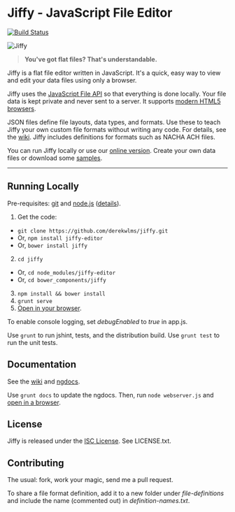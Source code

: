 # Jiffy - JavaScript File Editor
[![Build Status](https://secure.travis-ci.org/derekwlms/jiffy.png?branch=master)](https://travis-ci.org/derekwlms/jiffy)

![Jiffy](http://paymenthorizons.com/jiffyfiles/jiffy-med.png)

> **You've got flat files?  That's understandable.**

Jiffy is a flat file editor written in JavaScript.  It's a quick, easy way to view and edit your data files using only a browser. 

Jiffy uses the [JavaScript File API](https://www.w3.org/TR/file-upload/) so that everything is done locally.  Your file data is kept private and never sent to a server.  It supports [modern HTML5 browsers](http://caniuse.com/#feat=fileapi).

JSON files define file layouts, data types, and formats.  Use these to teach Jiffy your own custom file formats without writing any code.  For details, see the [wiki](https://github.com/derekwlms/jiffy/wiki).  Jiffy includes definitions for formats such as NACHA ACH files.

You can run Jiffy locally or use our [online version](http://jiffy.paymenthorizons.com). Create your own data files or download some [samples](http://paymenthorizons.com/jiffyfiles/jiffy-data.zip).

---

## Running Locally

Pre-requisites: [git](https://git-scm.com/) and [node.js](https://nodejs.org) ([details](https://github.com/derekwlms/jiffy/wiki/Installation)).

1. Get the code:
 *  `git clone https://github.com/derekwlms/jiffy.git`
 * Or, `npm install jiffy-editor` 
 * Or, `bower install jiffy`
2. `cd jiffy`
 * Or, `cd node_modules/jiffy-editor`
 * Or, `cd bower_components/jiffy`
3. `npm install && bower install`
4. `grunt serve`
5. [Open in your browser](http://localhost:9000).

To enable console logging, set *debugEnabled* to *true* in app.js.

Use `grunt` to run jshint, tests, and the distribution build.  Use `grunt test` to run the unit tests.

## Documentation

See the [wiki](https://github.com/derekwlms/jiffy/wiki) and [ngdocs](http://paymenthorizons.com/jiffyfiles/docs).

Use `grunt docs` to update the ngdocs.  Then, run `node webserver.js` and [open in a browser](http://localhost/app).

## License
Jiffy is released under the [ISC License](https://opensource.org/licenses/ISC).  See LICENSE.txt.

## Contributing

The usual: fork, work your magic, send me a pull request.  

To share a file format definition, add it to a new folder under *file-definitions* and include the name (commented out) in *definition-names.txt*. 

